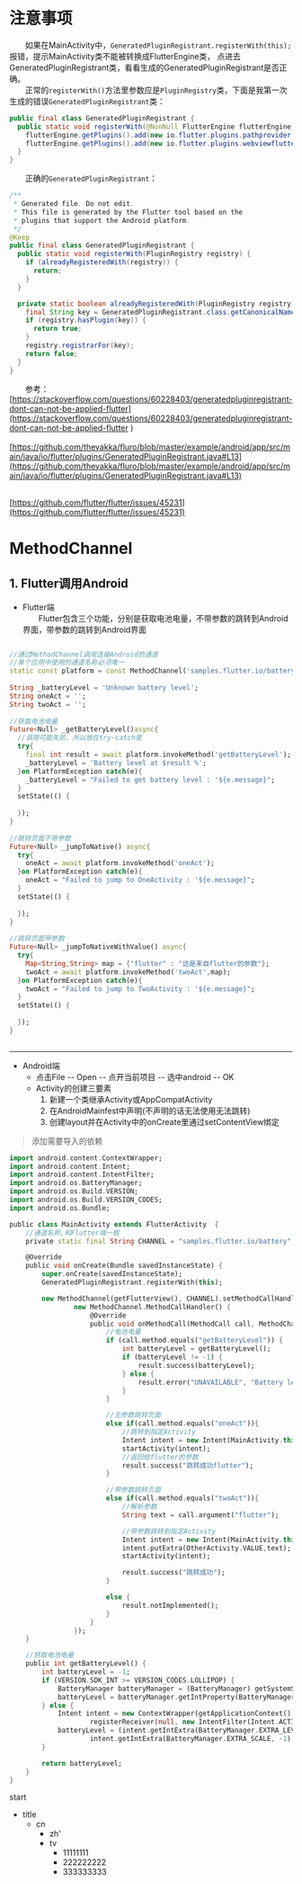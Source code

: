 # 注意事项
&emsp;&emsp;如果在MainActivity中，`GeneratedPluginRegistrant.registerWith(this);`报错，提示MainActivity类不能被转换成FlutterEngine类，
点进去GeneratedPluginRegistrant类，看看生成的GeneratedPluginRegistrant是否正确。  
&emsp;&emsp;正常的`registerWith()`方法里参数应是`PluginRegistry`类，下面是我第一次生成的错误`GeneratedPluginRegistrant`类：

```java
public final class GeneratedPluginRegistrant {
  public static void registerWith(@NonNull FlutterEngine flutterEngine) {
    flutterEngine.getPlugins().add(new io.flutter.plugins.pathprovider.PathProviderPlugin());
    flutterEngine.getPlugins().add(new io.flutter.plugins.webviewflutter.WebViewFlutterPlugin());
  }
}
```

&emsp;&emsp;正确的`GeneratedPluginRegistrant`：

```java
/**
 * Generated file. Do not edit.
 * This file is generated by the Flutter tool based on the
 * plugins that support the Android platform.
 */
@Keep
public final class GeneratedPluginRegistrant {
  public static void registerWith(PluginRegistry registry) {
    if (alreadyRegisteredWith(registry)) {
      return;
    }
  }

  private static boolean alreadyRegisteredWith(PluginRegistry registry) {
    final String key = GeneratedPluginRegistrant.class.getCanonicalName();
    if (registry.hasPlugin(key)) {
      return true;
    }
    registry.registrarFor(key);
    return false;
  }
}
```

&emsp;&emsp;参考：  
[https://stackoverflow.com/questions/60228403/generatedpluginregistrant-dont-can-not-be-applied-flutter](https://stackoverflow.com/questions/60228403/generatedpluginregistrant-dont-can-not-be-applied-flutter )  
&emsp;&emsp;[https://github.com/theyakka/fluro/blob/master/example/android/app/src/main/java/io/flutter/plugins/GeneratedPluginRegistrant.java#L13](https://github.com/theyakka/fluro/blob/master/example/android/app/src/main/java/io/flutter/plugins/GeneratedPluginRegistrant.java#L13)  
&emsp;&emsp;  

[https://github.com/flutter/flutter/issues/45231](https://github.com/flutter/flutter/issues/45231)
	




# MethodChannel
## 1. Flutter调用Android
* Flutter端  
&emsp;&emsp;Flutter包含三个功能，分别是获取电池电量，不带参数的跳转到Android界面，带参数的跳转到Android界面

```dart

//通过MethodChannel调用连接Android的通道
//单个应用中使用的通道名称必须唯一
static const platform = const MethodChannel('samples.flutter.io/battery');
  
String _batteryLevel = 'Unknown battery level';
String oneAct = '';
String twoAct = '';
	
//获取电池电量
Future<Null> _getBatteryLevel()async{
  //调用可能失败，所以放在try-catch里
  try{
    final int result = await platform.invokeMethod('getBatteryLevel');
    _batteryLevel = 'Battery level at $result %';
  }on PlatformException catch(e){
    _batteryLevel = "Failed to get battery level : '${e.message}";
  }
  setState(() {
		
  });
}
	
//跳转页面不带参数
Future<Null> _jumpToNative() async{
  try{
    oneAct = await platform.invokeMethod('oneAct');
  }on PlatformException catch(e){
    oneAct = "Failed to jump to OneActivity : '${e.message}";
  }
  setState(() {
     
  });
}
	
//跳转页面带参数
Future<Null> _jumpToNativeWithValue() async{
  try{
    Map<String,String> map = {"flutter" : "这是来自flutter的参数"};
   	twoAct = await platform.invokeMethod('twoAct',map);
  }on PlatformException catch(e){
    twoAct = "Failed to jump to TwoActivity : '${e.message}";
  }
  setState(() {
		
  });
}
	
```

***

* Android端
   * 点击File -- Open -- 点开当前项目 -- 选中android -- OK
   * Activity的创建三要素
      1. 新建一个类继承Activity或AppCompatActivity
      2. 在AndroidMainfest中声明(不声明的话无法使用无法跳转)
      3. 创建layout并在Activity中的onCreate里通过setContentView绑定
	
> 添加需要导入的依赖
	
```dart
import android.content.ContextWrapper;
import android.content.Intent;
import android.content.IntentFilter;
import android.os.BatteryManager;
import android.os.Build.VERSION;
import android.os.Build.VERSION_CODES;
import android.os.Bundle;
```

```dart
public class MainActivity extends FlutterActivity  {
    //通道名称,和Flutter端一致
    private static final String CHANNEL = "samples.flutter.io/battery";

    @Override
    public void onCreate(Bundle savedInstanceState) {
        super.onCreate(savedInstanceState);
        GeneratedPluginRegistrant.registerWith(this);

        new MethodChannel(getFlutterView(), CHANNEL).setMethodCallHandler(
                new MethodChannel.MethodCallHandler() {
                    @Override
                    public void onMethodCall(MethodCall call, MethodChannel.Result result) {
                        //电池电量
                        if (call.method.equals("getBatteryLevel")) {
                            int batteryLevel = getBatteryLevel();
                            if (batteryLevel != -1) {
                                result.success(batteryLevel);
                            } else {
                                result.error("UNAVAILABLE", "Battery level not available.", null);
                            }
                        }

                        //无参数跳转页面
                        else if(call.method.equals("oneAct")){
                            //跳转到指定Activity
                            Intent intent = new Intent(MainActivity.this,MyFlutterActivity.class);
                            startActivity(intent);
                            //返回给flutter的参数
                            result.success("跳转成功flutter");
                        }

                        //带参数跳转页面
                        else if(call.method.equals("twoAct")){
                            //解析参数
                            String text = call.argument("flutter");

                            //带参数跳转到指定Activity
                            Intent intent = new Intent(MainActivity.this,OtherActivity.class);
                            intent.putExtra(OtherActivity.VALUE,text);
                            startActivity(intent);

                            result.success("跳转成功");
                        }

                        else {
                            result.notImplemented();
                        }
                    }
                });
    }

    //获取电池电量
    public int getBatteryLevel() {
        int batteryLevel = -1;
        if (VERSION.SDK_INT >= VERSION_CODES.LOLLIPOP) {
            BatteryManager batteryManager = (BatteryManager) getSystemService(BATTERY_SERVICE);
            batteryLevel = batteryManager.getIntProperty(BatteryManager.BATTERY_PROPERTY_CAPACITY);
        } else {
            Intent intent = new ContextWrapper(getApplicationContext()).
                    registerReceiver(null, new IntentFilter(Intent.ACTION_BATTERY_CHANGED));
            batteryLevel = (intent.getIntExtra(BatteryManager.EXTRA_LEVEL, -1) * 100) /
                    intent.getIntExtra(BatteryManager.EXTRA_SCALE, -1);
        }

        return batteryLevel;
    }
}
```

start
* title
   * cn
	 * zh'
	 * tv
	    * 11111111
	    * 222222222
	    * 333333333
	
	
	
	
